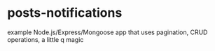 # posts-notifications
example Node.js/Express/Mongoose app that uses pagination, CRUD operations, a little q magic
